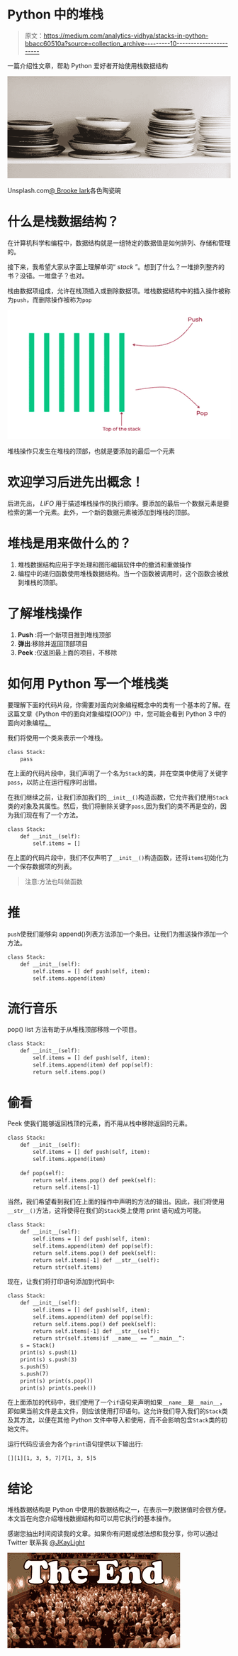# Python 中的堆栈

> 原文：<https://medium.com/analytics-vidhya/stacks-in-python-bbacc60510a?source=collection_archive---------10----------------------->

一篇介绍性文章，帮助 Python 爱好者开始使用栈数据结构

![](img/57381c2f8acf1cfdff31de66e346f045.png)

Unsplash.com[@ Brooke lark](https://unsplash.com/@brookelark)各色陶瓷碗

# 什么是栈数据结构？

在计算机科学和编程中，数据结构就是一组特定的数据值是如何排列、存储和管理的。

接下来，我希望大家从字面上理解单词“ *stack* ”。想到了什么？一堆排列整齐的书？没错。一堆盘子？也对。

栈由数据项组成，允许在栈顶插入或删除数据项。堆栈数据结构中的插入操作被称为`push`，而删除操作被称为`pop`

![](img/5c9946dad26fd722af4d5243a667d33a.png)

堆栈操作只发生在堆栈的顶部，也就是要添加的最后一个元素

# 欢迎学习后进先出概念！

后进先出， *LIFO* 用于描述堆栈操作的执行顺序。要添加的最后一个数据元素是要检索的第一个元素。此外，一个新的数据元素被添加到堆栈的顶部。

# 堆栈是用来做什么的？

1.  堆栈数据结构应用于字处理和图形编辑软件中的撤消和重做操作
2.  编程中的递归函数使用堆栈数据结构。当一个函数被调用时，这个函数会被放到堆栈的顶部。

# 了解堆栈操作

1.  **Push** :将一个新项目推到堆栈顶部
2.  **弹出**:移除并返回顶部项目
3.  **Peek** :仅返回最上面的项目，不移除

# 如何用 Python 写一个堆栈类

要理解下面的代码片段，你需要对面向对象编程概念中的类有一个基本的了解。在这篇文章《Python 中的面向对象编程(OOP)》中，您可能会看到 Python 3 中的面向对象编程[。](https://realpython.com/python3-object-oriented-programming/)

我们将使用一个类来表示一个堆栈。

```
class Stack:
    pass
```

在上面的代码片段中，我们声明了一个名为`Stack`的类，并在空类中使用了关键字`pass`，以防止在运行程序时出错。

在我们继续之前，让我们添加我们的`__init__()`构造函数，它允许我们使用`Stack`类的对象及其属性。然后，我们将删除关键字`pass`,因为我们的类不再是空的，因为我们现在有了一个方法。

```
class Stack:
    def __init__(self):
        self.items = []
```

在上面的代码片段中，我们不仅声明了`__init__()`构造函数，还将`items`初始化为一个保存数据项的列表。

> 注意:方法也叫做函数

# 推

`push`使我们能够向 append()列表方法添加一个条目。让我们为推送操作添加一个方法。

```
class Stack:
    def __init__(self):
        self.items = [] def push(self, item):
        self.items.append(item)
```

# 流行音乐

pop() list 方法有助于从堆栈顶部移除一个项目。

```
class Stack:
    def __init__(self):
        self.items = [] def push(self, item):
        self.items.append(item) def pop(self):
        return self.items.pop()
```

# 偷看

Peek 使我们能够返回栈顶的元素，而不用从栈中移除返回的元素。

```
class Stack:
    def __init__(self):
        self.items = [] def push(self, item):
        self.items.append(item)

    def pop(self):
        return self.items.pop() def peek(self):
        return self.items[-1]
```

当然，我们希望看到我们在上面的操作中声明的方法的输出。因此，我们将使用`__str__()`方法，这将使得在我们的`Stack`类上使用 print 语句成为可能。

```
class Stack:
    def __init__(self):
        self.items = [] def push(self, item):
        self.items.append(item) def pop(self):
        return self.items.pop() def peek(self):
        return self.items[-1] def __str__(self):
        return str(self.items)
```

现在，让我们将打印语句添加到代码中:

```
class Stack:
    def __init__(self):
        self.items = [] def push(self, item):
        self.items.append(item) def pop(self):
        return self.items.pop() def peek(self):
        return self.items[-1] def __str__(self):
        return str(self.items)if __name__ == “__main__”:
    s = Stack()
    print(s) s.push(1)
    print(s) s.push(3)
    s.push(5)
    s.push(7)
    print(s) print(s.pop())
    print(s) print(s.peek())
```

在上面添加的代码中，我们使用了一个`if`语句来声明如果`__name__`是`__main__`，即如果当前文件是主文件，则应该使用打印语句。这允许我们导入我们的`Stack`类及其方法，以便在其他 Python 文件中导入和使用，而不会影响包含`Stack`类的初始文件。

运行代码应该会为各个`print`语句提供以下输出行:

```
[][1][1, 3, 5, 7]7[1, 3, 5]5
```

# 结论

堆栈数据结构是 Python 中使用的数据结构之一，在表示一列数据值时会很方便。本文旨在向您介绍堆栈数据结构和可以用它执行的基本操作。

感谢您抽出时间阅读我的文章。如果你有问题或想法想和我分享，你可以通过 Twitter 联系我 [@JKayLight](https://twitter.com/JKaylight)

![](img/e79ed6552d6808e4e788920f7166aca4.png)